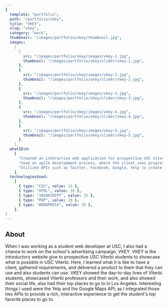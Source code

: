 ```yaml
---
{
  template: "portfolio",
  path: "/portfolio/vkey",
  title: "VKEY",
  slug: "vkey",
  category: "work",
  thumbnail: "/images/portfolio/vkey/thumbnail.jpg",
  images:
    [
      {
        src: "/images/portfolio/vkey/images/vkey-1.jpg",
        thumbnail: "/images/portfolio/vkey/slider/vkey-1.jpg",
      },
      {
        src: "/images/portfolio/vkey/images/vkey-2.jpg",
        thumbnail: "/images/portfolio/vkey/slider/vkey-2.jpg",
      },
      {
        src: "/images/portfolio/vkey/images/vkey-3.jpg",
        thumbnail: "/images/portfolio/vkey/slider/vkey-3.jpg",
      },
      {
        src: "/images/portfolio/vkey/images/vkey-4.jpg",
        thumbnail: "/images/portfolio/vkey/slider/vkey-4.jpg",
      },
      {
        src: "/images/portfolio/vkey/images/vkey-5.jpg",
        thumbnail: "/images/portfolio/vkey/slider/vkey-5.jpg",
      },
    ],
  whatIDid:
    [
      "Created an interactive web application for prospective USC Viterbi students that showcases USC Viterbi School of Engineering life and its respective students",
      "Used an agile development process, where the client sees progress every two weeks",
      "Utilized APIs such as Twitter, Facebook, Google, Yelp to create interactivity for the web application.",
    ],
  technologiesUsed:
    [
      { type: "CSS", value: 15 },
      { type: "HTML", value: 10 },
      { type: "JAVASCRIPT", value: 25 },
      { type: "PHP", value: 20 },
      { type: "WORDPRESS", value: 30 },
    ],
}
---
```


## About

When I was working as a student web developer at USC, I also had a chance to work on the school's advertising campaign, VKEY. VKEY is the introductory website give to prospective USC Viterbi students to showcase what is possible in USC Viterbi. Here, I learned what it is like to have a client, gathered requirements, and delivered a product to them that they can use and also students can use. VKEY showed the day-to-day lives of Viterbi students, showcased Viterbi professors and their work, and also showed their social life, also had their top places to go to in Los Angeles. Interesting things I used were the Yelp and the Google Maps API; as I integrated those two APIs to provide a rich, interactive experience to get the student's top favorite places to go to.
